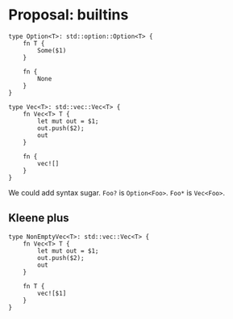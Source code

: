 # Proposal: builtins

```kiki
type Option<T>: std::option::Option<T> {
    fn T {
        Some($1)
    }

    fn {
        None
    }
}

type Vec<T>: std::vec::Vec<T> {
    fn Vec<T> T {
        let mut out = $1;
        out.push($2);
        out
    }

    fn {
        vec![]
    }
}
```

We could add syntax sugar. `Foo?` is `Option<Foo>`.
`Foo*` is `Vec<Foo>`.

## Kleene plus

```kiki
type NonEmptyVec<T>: std::vec::Vec<T> {
    fn Vec<T> T {
        let mut out = $1;
        out.push($2);
        out
    }

    fn T {
        vec![$1]
    }
}
```
